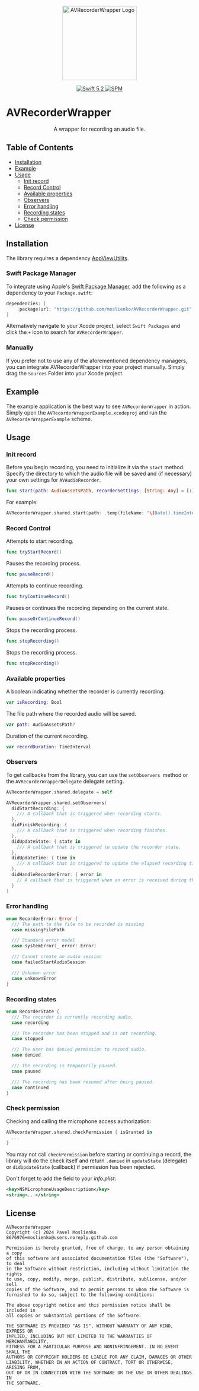 <p align="center">
   <img width="200" src="https://moslienko.github.io/Assets/AVRecorderWrapper/sdk.png" alt="AVRecorderWrapper Logo">
</p>

<p align="center">
   <a href="https://developer.apple.com/swift/">
      <img src="https://img.shields.io/badge/Swift-5.2-orange.svg?style=flat" alt="Swift 5.2">
   </a>
   <a href="https://github.com/apple/swift-package-manager">
      <img src="https://img.shields.io/badge/Swift%20Package%20Manager-compatible-brightgreen.svg" alt="SPM">
   </a>
</p>

# AVRecorderWrapper

<p align="center">
 A wrapper for recording an audio file.
</p>

## Table of Contents

* [Installation](#installation)
* [Example](#example)
* [Usage](#usage)
	* [Init record](#init-record)
	* [Record Control](#record-Control)
	* [Available properties](#available-properties)
	* [Observers](#observers)
	* [Error handling](#error-handling)
	* [Recording states](#recording-states)
	* [Check permission](#check-permission)
* [License](#license)

## Installation
The library requires a dependency [AppViewUtilits](https://github.com/moslienko/AppViewUtilits/).

### Swift Package Manager

To integrate using Apple's [Swift Package Manager](https://swift.org/package-manager/), add the following as a dependency to your `Package.swift`:

```swift
dependencies: [
    .package(url: "https://github.com/moslienko/AVRecorderWrapper.git", from: "1.0.0")
]
```

Alternatively navigate to your Xcode project, select `Swift Packages` and click the `+` icon to search for `AVRecorderWrapper`.

### Manually

If you prefer not to use any of the aforementioned dependency managers, you can integrate AVRecorderWrapper into your project manually. Simply drag the `Sources` Folder into your Xcode project.

## Example

The example application is the best way to see `AVRecorderWrapper` in action. Simply open the `AVRecorderWrapperExample.xcodeproj` and run the `AVRecorderWrapperExample` scheme.

## Usage

### Init record

Before you begin recording, you need to initialize it via the `start` method. Specify the directory to which the audio file will be saved and (if necessary) your own settings for `AVAudioRecorder`.

```swift
func start(path: AudioAssetsPath, recorderSettings: [String: Any] = [:])
```

For example:

```swift
AVRecorderWrapper.shared.start(path: .temp(fileName: "\(Date().timeIntervalSince1970).m4a"))
```

### Record Control

Attempts to start recording.

```swift
func tryStartRecord()
```

Pauses the recording process.

```swift
func pauseRecord()
```

Attempts to continue recording.

```swift
func tryContinueRecord()
```

Pauses or continues the recording depending on the current state.

```swift
func pauseOrContinueRecord()
```

Stops the recording process.

```swift
func stopRecording()
```

Stops the recording process.

```swift
func stopRecording()
```

### Available properties

A boolean indicating whether the recorder is currently recording.

```swift
var isRecording: Bool
```

The file path where the recorded audio will be saved.

```swift
var path: AudioAssetsPath?
```

Duration of the current recording.

```swift
var recordDuration: TimeInterval
```

### Observers

To get callbacks from the library, you can use the `setObservers `method or the `AVRecorderWrapperDelegate` delegate setting.

```swift
AVRecorderWrapper.shared.delegate = self 
```

```swift
AVRecorderWrapper.shared.setObservers(
  didStartRecording: {
    /// A callback that is triggered when recording starts.
  },
  didFinishRecording: {
    /// A callback that is triggered when recording finishes.
  },
  didUpdateState: { state in
    /// A callback that is triggered to update the recorder state.
  },
  didUpdateTime: { time in
    /// A callback that is triggered to update the elapsed recording time.
  },
  didHandleRecorderError: { error in
    // A callback that is triggered when an error is received during the audio recording process.
  }
)
```

### Error handling

```swift
enum RecorderError: Error {
  /// The path to the file to be recorded is missing
  case missingFilePath

  /// Standard error model
  case systemError(_ error: Error)

  /// Cannot create an audio session
  case failedStartAudioSession

  /// Unknown error
  case unknownError
}
```

### Recording states

```swift
enum RecorderState {
  /// The recorder is currently recording audio.
  case recording

  /// The recorder has been stopped and is not recording.
  case stopped

  /// The user has denied permission to record audio.
  case denied

  /// The recording is temporarily paused.
  case paused

  /// The recording has been resumed after being paused.
  case continued
}
```


### Check permission

Checking and calling the microphone access authorization:

```swift
AVRecorderWrapper.shared.checkPermission { isGranted in
  ...
}
```

You may not call `checkPermission` before starting or continuing a record, the library will do the check itself and return `.denied` in `updateState` (delegate) or `didUpdateState` (callback) if permission has been rejected.

Don't forget to add the field to your *info.plist*:

```xml
<key>NSMicrophoneUsageDescription</key>
<string>...</string>
```

## License

```
AVRecorderWrapper
Copyright (c) 2024 Pavel Moslienko 8676976+moslienko@users.noreply.github.com

Permission is hereby granted, free of charge, to any person obtaining a copy
of this software and associated documentation files (the "Software"), to deal
in the Software without restriction, including without limitation the rights
to use, copy, modify, merge, publish, distribute, sublicense, and/or sell
copies of the Software, and to permit persons to whom the Software is
furnished to do so, subject to the following conditions:

The above copyright notice and this permission notice shall be included in
all copies or substantial portions of the Software.

THE SOFTWARE IS PROVIDED "AS IS", WITHOUT WARRANTY OF ANY KIND, EXPRESS OR
IMPLIED, INCLUDING BUT NOT LIMITED TO THE WARRANTIES OF MERCHANTABILITY,
FITNESS FOR A PARTICULAR PURPOSE AND NONINFRINGEMENT. IN NO EVENT SHALL THE
AUTHORS OR COPYRIGHT HOLDERS BE LIABLE FOR ANY CLAIM, DAMAGES OR OTHER
LIABILITY, WHETHER IN AN ACTION OF CONTRACT, TORT OR OTHERWISE, ARISING FROM,
OUT OF OR IN CONNECTION WITH THE SOFTWARE OR THE USE OR OTHER DEALINGS IN
THE SOFTWARE.
```
